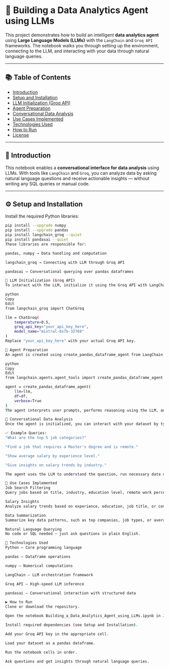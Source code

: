 # 🧠 Building a Data Analytics Agent using LLMs

This project demonstrates how to build an intelligent **data analytics agent** using **Large Language Models (LLMs)** with the `LangChain` and `Groq API` frameworks. The notebook walks you through setting up the environment, connecting to the LLM, and interacting with your data through natural language queries.

---

## 📚 Table of Contents

- [Introduction](#introduction)
- [Setup and Installation](#setup-and-installation)
- [LLM Initialization (Groq API)](#llm-initialization-groq-api)
- [Agent Preparation](#agent-preparation)
- [Conversational Data Analysis](#conversational-data-analysis)
- [Use Cases Implemented](#use-cases-implemented)
- [Technologies Used](#technologies-used)
- [How to Run](#how-to-run)
- [License](#license)

---

## 🧩 Introduction

This notebook enables a **conversational interface for data analysis** using LLMs. With tools like `LangChain` and `Groq`, you can analyze data by asking natural language questions and receive actionable insights — without writing any SQL queries or manual code.

---

## ⚙️ Setup and Installation

Install the required Python libraries:

```bash
pip install --upgrade numpy
pip install --upgrade pandas
pip install langchain_groq --quiet
pip install pandasai --quiet
These libraries are responsible for:

pandas, numpy → Data handling and computation

langchain_groq → Connecting with LLM through Groq API

pandasai → Conversational querying over pandas dataframes

🔌 LLM Initialization (Groq API)
To interact with the LLM, initialize it using the Groq API with LangChain:

python
Copy
Edit
from langchain_groq import ChatGroq

llm = ChatGroq(
    temperature=0.5,
    groq_api_key="your_api_key_here",
    model_name="mixtral-8x7b-32768"
)
Replace "your_api_key_here" with your actual Groq API key.

🧠 Agent Preparation
An agent is created using create_pandas_dataframe_agent from LangChain. This allows the LLM to process natural language queries on a pandas dataframe:

python
Copy
Edit
from langchain.agents.agent_tools import create_pandas_dataframe_agent

agent = create_pandas_dataframe_agent(
    llm=llm,
    df=df,
    verbose=True
)
The agent interprets user prompts, performs reasoning using the LLM, and executes relevant operations on the dataframe.

💬 Conversational Data Analysis
Once the agent is initialized, you can interact with your dataset by typing natural language questions.

✅ Example Queries:
"What are the top 5 job categories?"

"Find a job that requires a Master's degree and is remote."

"Show average salary by experience level."

"Give insights on salary trends by industry."

The agent uses the LLM to understand the question, run necessary data operations, and return meaningful answers.

🧪 Use Cases Implemented
Job Search Filtering
Query jobs based on title, industry, education level, remote work percentage, or experience level.

Salary Insights
Analyze salary trends based on experience, education, job title, or company size.

Data Summarization
Summarize key data patterns, such as top companies, job types, or average salaries.

Natural Language Querying
No code or SQL needed — just ask questions in plain English.

🧰 Technologies Used
Python – Core programming language

pandas – Dataframe operations

numpy – Numerical computations

LangChain – LLM orchestration framework

Groq API – High-speed LLM inference

pandasai – Conversational interaction with structured data

▶️ How to Run
Clone or download the repository.

Open the notebook Building_a_Data_Analytics_Agent_using_LLMs.ipynb in Jupyter or Colab.

Install required dependencies (see Setup and Installation).

Add your Groq API key in the appropriate cell.

Load your dataset as a pandas dataframe.

Run the notebook cells in order.

Ask questions and get insights through natural language queries.
